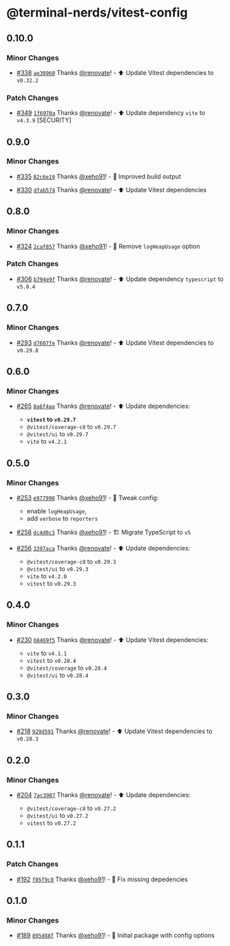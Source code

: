 # @terminal-nerds/vitest-config<!-- markdownlint-disable line-length list-marker-space no-duplicate-header ul-style ul-indent no-bare-urls -->

## 0.10.0

### Minor Changes

-   [#338](https://github.com/terminal-nerds/configs/pull/338) [`ae30960`](https://github.com/terminal-nerds/configs/commit/ae30960468827eb67bf67e48ed629608c9d4072f) Thanks [@renovate](https://github.com/apps/renovate)! - ⬆️ Update Vitest dependencies to `v0.32.2`

### Patch Changes

-   [#349](https://github.com/terminal-nerds/configs/pull/349) [`1f6970a`](https://github.com/terminal-nerds/configs/commit/1f6970aacfee52586096fd5982139fe132c9263c) Thanks [@renovate](https://github.com/apps/renovate)! - ⬆️ Update dependency `vite` to `v4.3.9` [SECURITY]

## 0.9.0

### Minor Changes

-   [#335](https://github.com/terminal-nerds/configs/pull/335) [`82c6e19`](https://github.com/terminal-nerds/configs/commit/82c6e19f5cd0db2b00f75ce4fccac8fa43d4777e) Thanks [@xeho91](https://github.com/xeho91)! - 🔧 Improved build output

-   [#330](https://github.com/terminal-nerds/configs/pull/330) [`dfab574`](https://github.com/terminal-nerds/configs/commit/dfab5747083a2de4756c144c5cae42ff31e02c2d) Thanks [@renovate](https://github.com/apps/renovate)! - ⬆️ Update Vitest dependencies

## 0.8.0

### Minor Changes

-   [#324](https://github.com/terminal-nerds/configs/pull/324) [`2caf857`](https://github.com/terminal-nerds/configs/commit/2caf85755e64d471826cce3b2be3a163c67c8379) Thanks [@xeho91](https://github.com/xeho91)! - 🔧 Remove `logHeapUsage` option

### Patch Changes

-   [#306](https://github.com/terminal-nerds/configs/pull/306) [`b794e9f`](https://github.com/terminal-nerds/configs/commit/b794e9f973d4b5654d4250891a8c353fbbc78934) Thanks [@renovate](https://github.com/apps/renovate)! - ⬆️ Update dependency `typescript` to `v5.0.4`

## 0.7.0

### Minor Changes

-   [#293](https://github.com/terminal-nerds/configs/pull/293) [`d7607fe`](https://github.com/terminal-nerds/configs/commit/d7607fee58f0f4ccf6c3cc8c2142a5d66cd32e35) Thanks [@renovate](https://github.com/apps/renovate)! - ⬆️ Update Vitest dependencies to `v0.29.8`

## 0.6.0

### Minor Changes

-   [#265](https://github.com/terminal-nerds/configs/pull/265) [`8a6f4aa`](https://github.com/terminal-nerds/configs/commit/8a6f4aa75ac84316fadc70994e8813e7c187d349) Thanks [@renovate](https://github.com/apps/renovate)! - ⬆️ Update dependencies:

    -   **`vitest` to `v0.29.7`**
    -   `@vitest/coverage-c8` to `v0.29.7`
    -   `@vitest/ui` to `v0.29.7`
    -   `vite` to `v4.2.1`

## 0.5.0

### Minor Changes

-   [#253](https://github.com/terminal-nerds/configs/pull/253) [`e977990`](https://github.com/terminal-nerds/configs/commit/e977990242624256912a220c9835b5fefe3268ba) Thanks [@xeho91](https://github.com/xeho91)! - 🔧 Tweak config:

    -   enable `logHeapUsage`,
    -   add `verbose` to `reporters`

-   [#258](https://github.com/terminal-nerds/configs/pull/258) [`dc4d0c3`](https://github.com/terminal-nerds/configs/commit/dc4d0c33897508fe665e099c1ab939484bb5dd85) Thanks [@xeho91](https://github.com/xeho91)! - 🏗 Migrate TypeScript to `v5`

-   [#256](https://github.com/terminal-nerds/configs/pull/256) [`3397aca`](https://github.com/terminal-nerds/configs/commit/3397aca7413d9f080150a7c7537eac1a0c4a2c34) Thanks [@renovate](https://github.com/apps/renovate)! - ⬆️ Update dependencies:

    -   `@vitest/coverage-c8` to `v0.29.3`
    -   `@vitest/ui` to `v0.29.3`
    -   `vite` to `v4.2.0`
    -   `vitest` to `v0.29.3`

## 0.4.0

### Minor Changes

-   [#230](https://github.com/terminal-nerds/configs/pull/230) [`b8469f5`](https://github.com/terminal-nerds/configs/commit/b8469f53317ced4bbcb58e83afe95642b3af175a) Thanks [@renovate](https://github.com/apps/renovate)! - ⬆️ Update Vitest dependencies:

    -   `vite` to `v4.1.1`
    -   `vitest` to `v0.28.4`
    -   `@vitest/coverage` to `v0.28.4`
    -   `@vitest/ui` to `v0.28.4`

## 0.3.0

### Minor Changes

-   [#218](https://github.com/terminal-nerds/configs/pull/218) [`929d591`](https://github.com/terminal-nerds/configs/commit/929d5912112ff843cfd6eb7bc6ecafc5e5c065c9) Thanks [@renovate](https://github.com/apps/renovate)! - ⬆️ Update Vitest dependencies to `v0.28.3`

## 0.2.0

### Minor Changes

-   [#204](https://github.com/terminal-nerds/configs/pull/204) [`7ac3907`](https://github.com/terminal-nerds/configs/commit/7ac3907a9f776531e285415b876afcf8ba332eeb) Thanks [@renovate](https://github.com/apps/renovate)! - ⬆️ Update dependencies:

    -   `@vitest/coverage-c8` to `v0.27.2`
    -   `@vitest/ui` to `v0.27.2`
    -   `vitest` to `v0.27.2`

## 0.1.1

### Patch Changes

-   [#192](https://github.com/terminal-nerds/configs/pull/192) [`f05f9c8`](https://github.com/terminal-nerds/configs/commit/f05f9c8c4d60338b82f7709f4176a2470627ae18) Thanks [@xeho91](https://github.com/xeho91)! - 🐛 Fix missing depedencies

## 0.1.0

### Minor Changes

-   [#189](https://github.com/terminal-nerds/configs/pull/189) [`895d88f`](https://github.com/terminal-nerds/configs/commit/895d88fae9b6ae0be5d8a42f13bc6e47a8b3bcde) Thanks [@xeho91](https://github.com/xeho91)! - 🎉 Initial package with config options
